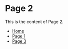 # Page 2

This is the content of Page 2.

- [Home](index.md)
- [Page 1](page1.md)
- [Page 3](page3.md)

